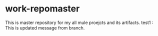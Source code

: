 # work-repomaster

This is master repository for my all mule proejcts and its artifacts.
test1 : This is updated message from branch. 
